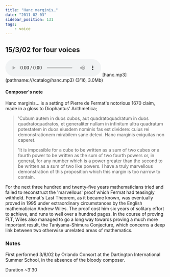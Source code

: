 ```yaml
---
title: "Hanc marginis…"
date: "2011-02-03"
sidebar_position: 131
tags:
    - voice
---
```


## 15/3/02 for four voices

<audio controls>
  <source src="/catalog/hanc.mp3"/>
</audio>
[hanc.mp3](pathname:///catalog/hanc.mp3) (3'16, 3.0Mb)


#### Composer's note

Hanc marginis… is a setting of Pierre de Fermat's notorious 1670 claim, made in a gloss to Diophantus' Arithmetica;

> 'Cubum autem in duos cubos, aut quadratoquadratum in duos quadratoquadratos, et generaliter nullam in infinitum ultra quadratum potestatem in duos eiusdem nominis fas est dividere: cuius rei demonstrationem mirabilem sane detexi. Hanc marginis exiguitas non caperet.
> 
> 'It is impossible for a cube to be written as a sum of two cubes or a fourth power to be written as the sum of two fourth powers or, in general, for any number which is a power greater than the second to be written as a sum of two like powers. I have a truly marvellous demonstration of this proposition which this margin is too narrow to contain.

For the next three hundred and twenty-five years mathematicians tried and failed to reconstruct the 'marvellous' proof which Fermat had teasingly withheld. Fermat's Last Theorem, as it became known, was eventually proved in 1995 under extraordinary circumstances by the English mathematician Andrew Wiles. The proof cost him six years of solitary effort to achieve, and runs to well over a hundred pages. In the course of proving FLT, Wiles also managed to go a long way towards proving a much more important result, the Taniyama-Shimura Conjecture, which concerns a deep link between two otherwise unrelated areas of mathematics.

### Notes

First performed 3/8/02 by Orlando Consort at the Dartington International Summer School, in the absence of the bloody composer.

Duration ~3'30
